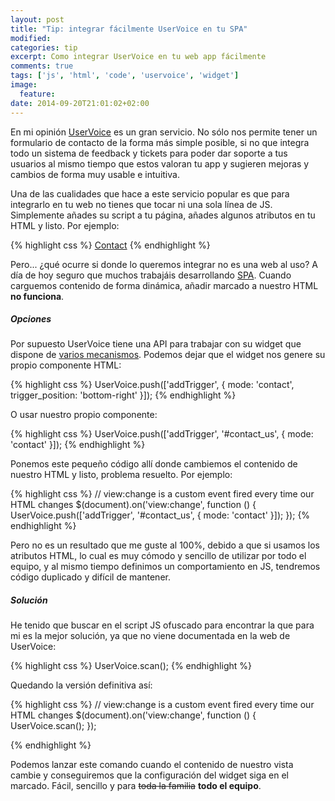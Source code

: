 ```yaml
---
layout: post
title: "Tip: integrar fácilmente UserVoice en tu SPA"
modified:
categories: tip
excerpt: Como integrar UserVoice en tu web app fácilmente
comments: true
tags: ['js', 'html', 'code', 'uservoice', 'widget']
image:
  feature:
date: 2014-09-20T21:01:02+02:00
---
```


En mi opinión [UserVoice](https://www.uservoice.com/) es un gran servicio. No sólo nos permite tener un formulario de contacto de la forma más simple posible, si no que integra todo un sistema de feedback y tickets para poder dar soporte a tus usuarios al mismo tiempo que estos valoran tu app y sugieren mejoras y cambios de forma muy usable e intuitiva.

Una de las cualidades que hace a este servicio popular es que para integrarlo en tu web no tienes que tocar ni una sola línea de JS. Simplemente añades su script a tu página, añades algunos atributos en tu HTML y listo. Por ejemplo:

{% highlight css %}
<a href="mailto:soporte@mycoolapp.com" data-uv-trigger>Contact</a>
{% endhighlight %}

Pero... ¿qué ocurre si donde lo queremos integrar no es una web al uso? A día de hoy seguro que muchos trabajáis desarrollando [SPA](http://en.wikipedia.org/wiki/Single-page_application). Cuando carguemos contenido de forma dinámica, añadir marcado a nuestro HTML **no funciona**.

##### Opciones

Por supuesto UserVoice tiene una API para trabajar con su widget que dispone de [varios mecanismos](https://developer.uservoice.com/docs/widgets/methods/). Podemos dejar que el widget nos genere su propio componente HTML:

{% highlight css %}
UserVoice.push(['addTrigger', {
    mode: 'contact',
    trigger_position: 'bottom-right'
}]);
{% endhighlight %}

O usar nuestro propio componente:

{% highlight css %}
UserVoice.push(['addTrigger', '#contact_us', {
    mode: 'contact'
}]);
{% endhighlight %}

Ponemos este pequeño código allí donde cambiemos el contenido de nuestro HTML y listo, problema resuelto. Por ejemplo:

{% highlight css %}
// view:change is a custom event fired every time our HTML changes
$(document).on('view:change', function () {
    UserVoice.push(['addTrigger', '#contact_us', {
        mode: 'contact'
    }]);
});
{% endhighlight %}

Pero no es un resultado que me guste al 100%, debido a que si usamos los atributos HTML, lo cual es muy cómodo y sencillo de utilizar por todo el equipo, y al mismo tiempo definimos un comportamiento en JS, tendremos código duplicado y difícil de mantener.

##### Solución

He tenido que buscar en el script JS ofuscado para encontrar la que para mi es la mejor solución, ya que no viene documentada en la web de UserVoice:

{% highlight css %}
UserVoice.scan();
{% endhighlight %}

Quedando la versión definitiva así:

{% highlight css %}
// view:change is a custom event fired every time our HTML changes
$(document).on('view:change', function () {
    UserVoice.scan();
});

{% endhighlight %}


Podemos lanzar este comando cuando el contenido de nuestro vista cambie y conseguiremos que la configuración del widget siga en el marcado. Fácil, sencillo y para <span style="text-decoration:line-through;">toda la familia</span> **todo el equipo**.
